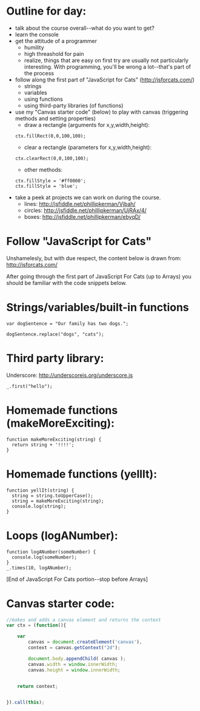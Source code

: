 Outline for day:
=======
* talk about the course overall--what do you want to get?
* learn the console
* get the attitude of a programmer
	* humility
	* high threashold for pain
	* realize, things that are easy on first try are usually not particularly interesting. With programming, you'll be wrong a lot--that's part of the process
* follow along the first part of "JavaScript for Cats" (http://jsforcats.com/)
	* strings
	* variables
	* using functions
	* using third-party libraries (of functions)
* use my "Canvas starter code" (below) to play with canvas (triggering methods and setting properties)
	* draw a rectangle (arguments for x,y,width,height):
	```
	ctx.fillRect(0,0,100,100);
	```
	* clear a rectangle (parameters for x,y,width,height):
	```
	ctx.clearRect(0,0,100,100);
	```
	* other methods:
	```
	ctx.fillStyle = '#ff0000';
	ctx.fillStyle = 'blue';
	```
* take a peek at projects we can work on during the course.
	* lines: http://jsfiddle.net/phillipkerman/Vjbah/
	* circles: http://jsfiddle.net/phillipkerman/UjRAx/4/
	* boxes: http://jsfiddle.net/phillipkerman/ebyqD/

Follow "JavaScript for Cats"
=======
Unshamelesly, but with due respect, the content below is drawn from: http://jsforcats.com/

After going through the first part of JavaScript For Cats (up to Arrays) you should be familiar with the code snippets below.

Strings/variables/built-in functions
=======
```javascript:
var dogSentence = "Our family has two dogs.";
```

```javascript:
dogSentence.replace("dogs", "cats");
```

Third party library:
=======
Underscore: http://underscorejs.org/underscore.js

```javascript:
_.first("hello");
```

Homemade functions (makeMoreExciting):
=======
```javascript:
function makeMoreExciting(string) {
  return string + '!!!!';
}
```

Homemade functions (yellIt):
=======
```javascript:
function yellIt(string) {
  string = string.toUpperCase();
  string = makeMoreExciting(string);
  console.log(string);
}
```


Loops (logANumber):
=======
```javascript:
function logANumber(someNumber) {
  console.log(someNumber);
}
_.times(10, logANumber);
```

[End of JavaScript For Cats portion--stop before Arrays]


Canvas starter code:
=======
```javascript
//makes and adds a canvas element and returns the context
var ctx = (function(){

	var 
		canvas = document.createElement('canvas'),
	    context = canvas.getContext("2d");

	    document.body.appendChild( canvas );
	    canvas.width = window.innerWidth;
	    canvas.height = window.innerWidth;


	return context;


}).call(this);
```


